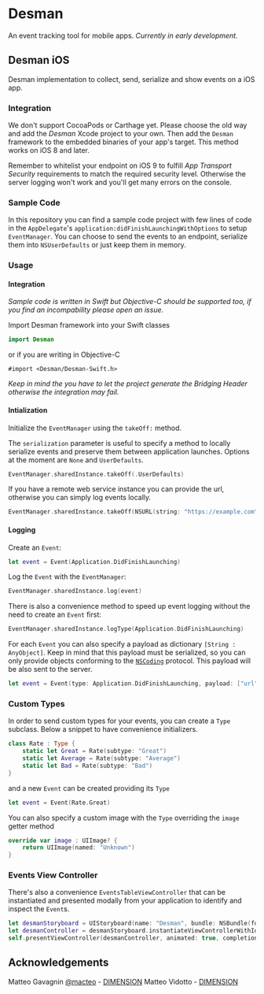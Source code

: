 # Desman

An event tracking tool for mobile apps.
*Currently in early development.*

## Desman iOS

Desman implementation to collect, send, serialize and show events on a iOS app.

### Integration

We don't support CocoaPods or Carthage yet. Please choose the old way and add the *Desman* Xcode project to your own. Then add the `Desman` framework to the embedded binaries of your app's target. This method works on iOS 8 and later.

Remember to whitelist your endpoint on iOS 9 to fulfill *App Transport Security* requirements to match the required security level. Otherwise the server logging won't work and you'll get many errors on the console.

### Sample Code

In this repository you can find a sample code project with few lines of code in the `AppDelegate`'s `application:didFinishLaunchingWithOptions` to setup `EventManager`.
You can choose to send the events to an endpoint, serialize them into `NSUserDefaults` or just keep them in memory.

### Usage

#### Integration

*Sample code is written in Swift but Objective-C should be supported too, if you find an incompability please open an issue.*

Import Desman framework into your Swift classes

```swift
import Desman
```

or if you are writing in Objective-C
```objc
#import <Desman/Desman-Swift.h>
```

*Keep in mind the you have to let the project generate the Bridging Header otherwise the integration may fail.*

#### Intialization

Initialize the `EventManager` using the `takeOff:` method.

The `serialization` parameter is useful to specify a method to locally serialize events and preserve them between application launches. Options at the moment are `None` and `UserDefaults`.

```swift
EventManager.sharedInstance.takeOff(.UserDefaults)
```

If you have a remote web service instance you can provide the url, otherwise you can simply log events locally.

```swift
EventManager.sharedInstance.takeOff(NSURL(string: "https://example.com")!, appKey: "", serialization: .UserDefaults)
```

#### Logging

Create an `Event`:

```swift
let event = Event(Application.DidFinishLaunching)
```

Log the `Event` with the `EventManager`:

```swift
EventManager.sharedInstance.log(event)
```

There is also a convenience method to speed up event logging without the need to create an `Event` first:

```swift
EventManager.sharedInstance.logType(Application.DidFinishLaunching)
```

For each `Event` you can also specify a payload as dictionary `[String : AnyObject]`. Keep in mind that this payload must be serialized, so you can only provide objects conforming to the [`NSCoding`](https://developer.apple.com/library/ios/documentation/Cocoa/Reference/Foundation/Protocols/NSCoding_Protocol/) protocol. This payload will be also sent to the server.

```swift
let event = Event(type: Application.DidFinishLaunching, payload: ["url": "example.com"])
```

### Custom Types

In order to send custom types for your events, you can create a `Type` subclass. Below a snippet to have convenience initializers.

```swift
class Rate : Type {
    static let Great = Rate(subtype: "Great")
    static let Average = Rate(subtype: "Average")
    static let Bad = Rate(subtype: "Bad")
}
```

and a new `Event` can be created providing its `Type`

```swift
let event = Event(Rate.Great)
```

You can also specify a custom image with the `Type` overriding the `image` getter method

```swift
override var image : UIImage? {
    return UIImage(named: "Unknown")
}
```

### Events View Controller

There's also a convenience `EventsTableViewController` that can be instantiated and presented modally from your application to identify and inspect the `Event`s.

```swift
let desmanStoryboard = UIStoryboard(name: "Desman", bundle: NSBundle(forClass: EventManager.self))
let desmanController = desmanStoryboard.instantiateViewControllerWithIdentifier("eventsController")
self.presentViewController(desmanController, animated: true, completion: nil)
```

## Acknowledgements

Matteo Gavagnin [@macteo](http://twitter.com/macteo) - [DIMENSION](http://www.dimension.it)
Matteo Vidotto - [DIMENSION](http://www.dimension.it)
